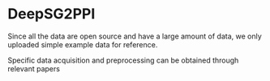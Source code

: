 # DeepSG2PPI

Since all the data are open source and have a large amount of data, we only uploaded simple example data for reference.

Specific data acquisition and preprocessing can be obtained through relevant papers
